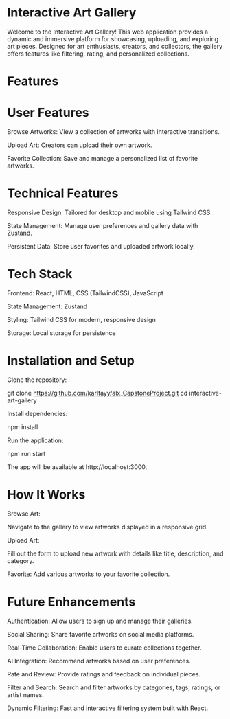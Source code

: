 # Interactive Art Gallery

Welcome to the Interactive Art Gallery! This web application provides a dynamic and immersive platform for showcasing, uploading, and exploring art pieces. Designed for art enthusiasts, creators, and collectors, the gallery offers features like filtering, rating, and personalized collections.

# Features

# User Features

Browse Artworks: View a collection of artworks with interactive transitions.

Upload Art: Creators can upload their own artwork.

Favorite Collection: Save and manage a personalized list of favorite artworks.

# Technical Features

Responsive Design: Tailored for desktop and mobile using Tailwind CSS.

State Management: Manage user preferences and gallery data with Zustand.

Persistent Data: Store user favorites and uploaded artwork locally.

# Tech Stack

Frontend: React, HTML, CSS (TailwindCSS), JavaScript

State Management: Zustand

Styling: Tailwind CSS for modern, responsive design

Storage: Local storage for persistence 

# Installation and Setup

Clone the repository:

git clone https://github.com/karltayy/alx_CapstoneProject.git
cd interactive-art-gallery

Install dependencies:

npm install

Run the application:

npm run start

The app will be available at http://localhost:3000.

# How It Works

Browse Art:

Navigate to the gallery to view artworks displayed in a responsive grid.

Upload Art:

Fill out the form to upload new artwork with details like title, description, and category.

Favorite: Add various artworks to your favorite collection.

# Future Enhancements

Authentication: Allow users to sign up and manage their galleries.

Social Sharing: Share favorite artworks on social media platforms.

Real-Time Collaboration: Enable users to curate collections together.

AI Integration: Recommend artworks based on user preferences.

Rate and Review: Provide ratings and feedback on individual pieces.

Filter and Search: Search and filter artworks by categories, tags, ratings, or artist names.

Dynamic Filtering: Fast and interactive filtering system built with React.